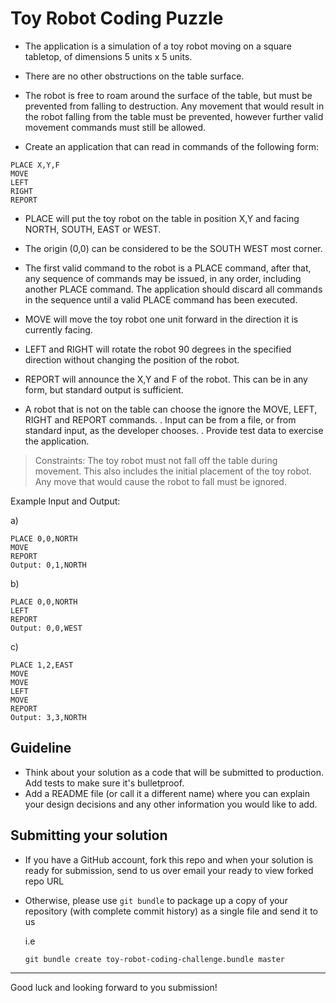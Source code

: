 # Toy Robot Coding Puzzle

- The application is a simulation of a toy robot moving on a square tabletop, of dimensions 5 units x 5 units.
- There are no other obstructions on the table surface.
- The robot is free to roam around the surface of the table, but must be prevented from falling to destruction. Any movement
  that would result in the robot falling from the table must be prevented, however further valid movement commands must still
  be allowed.

- Create an application that can read in commands of the following form:

```
PLACE X,Y,F
MOVE
LEFT
RIGHT
REPORT
```

- PLACE will put the toy robot on the table in position X,Y and facing NORTH, SOUTH, EAST or WEST.
- The origin (0,0) can be considered to be the SOUTH WEST most corner.
- The first valid command to the robot is a PLACE command, after that, any sequence of commands may be issued, in any order, including another PLACE command. The application should discard all commands in the sequence until a valid PLACE command has been executed.
- MOVE will move the toy robot one unit forward in the direction it is currently facing.
- LEFT and RIGHT will rotate the robot 90 degrees in the specified direction without changing the position of the robot.
- REPORT will announce the X,Y and F of the robot. This can be in any form, but standard output is sufficient.

- A robot that is not on the table can choose the ignore the MOVE, LEFT, RIGHT and REPORT commands.
  . Input can be from a file, or from standard input, as the developer chooses.
  . Provide test data to exercise the application.

> Constraints:
> The toy robot must not fall off the table during movement. This also includes the initial placement of the toy robot.
> Any move that would cause the robot to fall must be ignored.

Example Input and Output:

a)

```
PLACE 0,0,NORTH
MOVE
REPORT
Output: 0,1,NORTH
```

b)

```
PLACE 0,0,NORTH
LEFT
REPORT
Output: 0,0,WEST
```

c)

```
PLACE 1,2,EAST
MOVE
MOVE
LEFT
MOVE
REPORT
Output: 3,3,NORTH
```

## Guideline

- Think about your solution as a code that will be submitted to production. Add tests to make sure it's bulletproof.
- Add a README file (or call it a different name) where you can explain your design decisions and any other information you would like to add.  	 

## Submitting your solution

- If you have a GitHub account, fork this repo and when your solution is ready for submission, send to us over email your ready to view forked repo URL
- Otherwise, please use `git bundle` to package up a copy of your repository (with complete commit history) as a single file and send it to us 
  
  i.e
  ```
  git bundle create toy-robot-coding-challenge.bundle master
  ```
  
----------------

  Good luck and looking forward to you submission!
